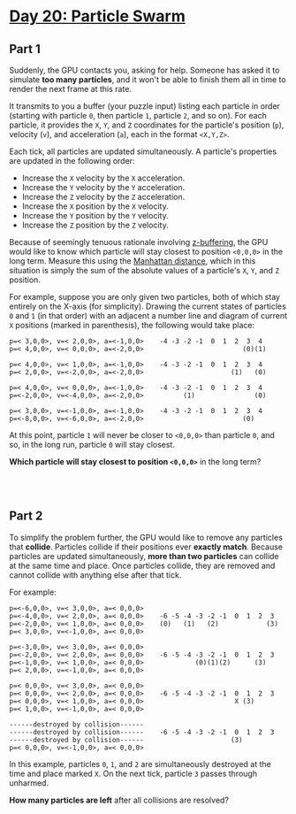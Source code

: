 # [Day 20: Particle Swarm](https://adventofcode.com/2017/day/20)


## Part 1


Suddenly, the GPU contacts you, asking for help. Someone has asked it to simulate **too many particles**, and it won't be able to finish them all in time to render the next frame at this rate.


It transmits to you a buffer (your puzzle input) listing each particle in order (starting with particle `0`, then particle `1`, particle `2`, and so on). For each particle, it provides the `X`, `Y`, and `Z` coordinates for the particle's position (`p`), velocity (`v`), and acceleration (`a`), each in the format `<X,Y,Z>`.


Each tick, all particles are updated simultaneously. A particle's properties are updated in the following order:

- Increase the `X` velocity by the `X` acceleration.
- Increase the `Y` velocity by the `Y` acceleration.
- Increase the `Z` velocity by the `Z` acceleration.
- Increase the `X` position by the `X` velocity.
- Increase the `Y` position by the `Y` velocity.
- Increase the `Z` position by the `Z` velocity.

Because of seemingly tenuous rationale involving [z-buffering](https://en.wikipedia.org/wiki/Z-buffering), the GPU would like to know which particle will stay closest to position `<0,0,0>` in the long term. Measure this using the [Manhattan distance](https://en.wikipedia.org/wiki/Taxicab_geometry), which in this situation is simply the sum of the absolute values of a particle's `X`, `Y`, and `Z` position.


For example, suppose you are only given two particles, both of which stay entirely on the X-axis (for simplicity). Drawing the current states of particles `0` and `1` (in that order) with an adjacent a number line and diagram of current `X` positions (marked in parenthesis), the following would take place:

```
p=< 3,0,0>, v=< 2,0,0>, a=<-1,0,0>    -4 -3 -2 -1  0  1  2  3  4
p=< 4,0,0>, v=< 0,0,0>, a=<-2,0,0>                         (0)(1)

p=< 4,0,0>, v=< 1,0,0>, a=<-1,0,0>    -4 -3 -2 -1  0  1  2  3  4
p=< 2,0,0>, v=<-2,0,0>, a=<-2,0,0>                      (1)   (0)

p=< 4,0,0>, v=< 0,0,0>, a=<-1,0,0>    -4 -3 -2 -1  0  1  2  3  4
p=<-2,0,0>, v=<-4,0,0>, a=<-2,0,0>          (1)               (0)

p=< 3,0,0>, v=<-1,0,0>, a=<-1,0,0>    -4 -3 -2 -1  0  1  2  3  4
p=<-8,0,0>, v=<-6,0,0>, a=<-2,0,0>                         (0)
```

At this point, particle `1` will never be closer to `<0,0,0>` than particle `0`, and so, in the long run, particle `0` will stay closest.

**Which particle will stay closest to position `<0,0,0>`** in the long term?


<br></br>
## Part 2


To simplify the problem further, the GPU would like to remove any particles that **collide**. Particles collide if their positions ever **exactly match**. Because particles are updated simultaneously, **more than two particles** can collide at the same time and place. Once particles collide, they are removed and cannot collide with anything else after that tick.


For example:

```
p=<-6,0,0>, v=< 3,0,0>, a=< 0,0,0>
p=<-4,0,0>, v=< 2,0,0>, a=< 0,0,0>    -6 -5 -4 -3 -2 -1  0  1  2  3
p=<-2,0,0>, v=< 1,0,0>, a=< 0,0,0>    (0)   (1)   (2)            (3)
p=< 3,0,0>, v=<-1,0,0>, a=< 0,0,0>

p=<-3,0,0>, v=< 3,0,0>, a=< 0,0,0>
p=<-2,0,0>, v=< 2,0,0>, a=< 0,0,0>    -6 -5 -4 -3 -2 -1  0  1  2  3
p=<-1,0,0>, v=< 1,0,0>, a=< 0,0,0>             (0)(1)(2)      (3)
p=< 2,0,0>, v=<-1,0,0>, a=< 0,0,0>

p=< 0,0,0>, v=< 3,0,0>, a=< 0,0,0>
p=< 0,0,0>, v=< 2,0,0>, a=< 0,0,0>    -6 -5 -4 -3 -2 -1  0  1  2  3
p=< 0,0,0>, v=< 1,0,0>, a=< 0,0,0>                       X (3)
p=< 1,0,0>, v=<-1,0,0>, a=< 0,0,0>

------destroyed by collision------
------destroyed by collision------    -6 -5 -4 -3 -2 -1  0  1  2  3
------destroyed by collision------                      (3)
p=< 0,0,0>, v=<-1,0,0>, a=< 0,0,0>
```

In this example, particles `0`, `1`, and `2` are simultaneously destroyed at the time and place marked `X`. On the next tick, particle `3` passes through unharmed.

**How many particles are left** after all collisions are resolved?
